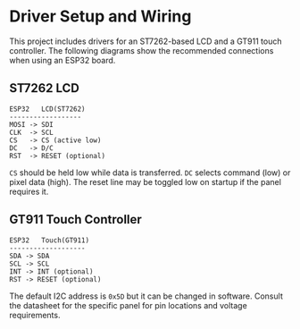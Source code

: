 # Driver Setup and Wiring

This project includes drivers for an ST7262-based LCD and a GT911 touch controller.
The following diagrams show the recommended connections when using an ESP32 board.

## ST7262 LCD

```
ESP32   LCD(ST7262)
------------------
MOSI -> SDI
CLK  -> SCL
CS   -> CS (active low)
DC   -> D/C
RST  -> RESET (optional)
```

`CS` should be held low while data is transferred. `DC` selects command (low) or
pixel data (high). The reset line may be toggled low on startup if the panel
requires it.

## GT911 Touch Controller

```
ESP32   Touch(GT911)
-------------------
SDA -> SDA
SCL -> SCL
INT -> INT (optional)
RST -> RESET (optional)
```

The default I2C address is `0x5D` but it can be changed in software. Consult the
datasheet for the specific panel for pin locations and voltage requirements.
